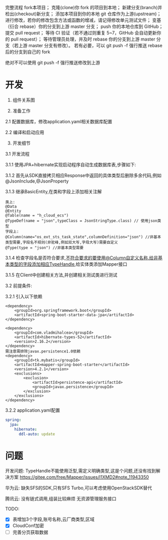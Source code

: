 完整流程
fork本项目；
克隆(clone)你 fork 的项目到本地；
新建分支(branch)并检出(checkout)新分支；
添加本项目到你的本地 git 仓库作为上游(upstream)；
进行修改，若你的修改包含方法或函数的增减，请记得修改单元测试文件；
变基（衍合 rebase）你的分支到上游 master 分支；
push 你的本地仓库到 GitHub；
提交 pull request；
等待 CI 验证（若不通过则重复 5~7，GitHub 会自动更新你的 pull request）；
等待管理员处理，并及时 rebase 你的分支到上游 master 分支（若上游 master 分支有修改）。
若有必要，可以 git push -f 强行推送 rebase 后的分支到自己的 fork

绝对不可以使用 git push -f 强行推送修改到上游

# 开发

1. 组件关系图

2. 准备工作

2.1 配置数据库，修改application.yaml相关数据库配置

2.2 编译和启动应用

3. 开发细节

3.1 开发流程

3.1.1 使用JPA+hibernate实现启动程序自动生成数据库表,步骤如下:

3.1.2 首先从SDK直接拷贝相应Response中返回的具体类型后删除多余代码,例如@JsonInclude,@JsonProperty

3.1.3 继承BasicEntity,在类和字段上添加相关注解

```shell
类上:
@Data
@Entity
@Table(name = "h_cloud_ecs")
@TypeDef(name = "json",typeClass = JsonStringType.class) // 使用json类型
字段上:
@Column(name="os_ext_sts_task_state",columnDefinition="json") //非基本类型需要,字段名不规则(非驼峰,例如双大写,字母大写)需要自定义
@Type(type = "json") //非基本类型需要
```

3.1.4 检查字段名是否符合要求,不符合要求的要使用@Column自定义名称.给非基本类型的字段添加相应TypeHandle,给实体类添加Mapper接口

3.1.5 在Client中创建相关方法,并创建相关测试类进行测试

3.2 前提条件:

3.2.1 引入以下依赖

```shell
<dependency>
    <groupId>org.springframework.boot</groupId>
    <artifactId>spring-boot-starter-data-jpa</artifactId>
</dependency>

<dependency>
    <groupId>com.vladmihalcea</groupId>
    <artifactId>hibernate-types-52</artifactId>
    <version>2.16.2</version>
</dependency>
需注意需排除javax.persistence1.0依赖
<dependency>
    <groupId>tk.mybatis</groupId>
    <artifactId>mapper-spring-boot-starter</artifactId>
    <version>4.2.1</version>
    <exclusions>
        <exclusion>
            <artifactId>persistence-api</artifactId>
            <groupId>javax.persistence</groupId>
        </exclusion>
    </exclusions>
</dependency>
```

3.2.2 application.yaml配置

```yaml
spring:
  jpa:
    hibernate:
      ddl-auto: update
```

# 问题

开发问题:
TypeHandle不能使用泛型,需定义明确类型,这是个问题,还没有找到解决方案
https://gitee.com/free/Mapper/issues/I1XMD2#note_11943350

华为云:
缺失SFS的SDK,只有SFS Turbo,可以考虑使用OpenStackSDK替代

腾讯云:
没有链式调用,组装比较麻烦
无资源管理服务接口

TODO:
- [x] 表增加3个字段,账号名称,云厂商类型,区域
- [x] CloudConf加密
- [ ] 完善分页获取数据
